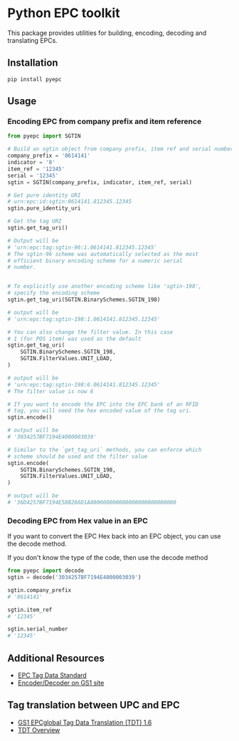 # Python EPC toolkit

This package provides utilities for building, encoding, decoding
and translating EPCs.

## Installation

```
pip install pyepc
```

## Usage

### Encoding EPC from company prefix and item reference

```python
from pyepc import SGTIN

# Build an sgtin object from company prefix, item ref and serial number
company_prefix = '0614141'
indicator = '8'
item_ref = '12345'
serial = '12345'
sgtin = SGTIN(company_prefix, indicator, item_ref, serial)

# Get pure identity URI
# urn:epc:id:sgtin:0614141.812345.12345
sgtin.pure_identity_uri

# Get the tag URI
sgtin.get_tag_uri()

# Output will be
# 'urn:epc:tag:sgtin-96:1.0614141.812345.12345'
# The sgtin-96 scheme was automatically selected as the most
# efficient binary encoding scheme for a numeric serial
# number.


# To explicitly use another encoding scheme like 'sgtin-198',
# specify the encoding scheme
sgtin.get_tag_uri(SGTIN.BinarySchemes.SGTIN_198)

# output will be
# 'urn:epc:tag:sgtin-198:1.0614141.812345.12345'

# You can also change the filter value. In this case
# 1 (for POS item) was used as the default
sgtin.get_tag_uri(
    SGTIN.BinarySchemes.SGTIN_198,
    SGTIN.FilterValues.UNIT_LOAD,
)

# output will be
# 'urn:epc:tag:sgtin-198:6.0614141.812345.12345'
# The filter value is now 6

# If you want to encode the EPC into the EPC bank of an RFID
# tag, you will need the hex encoded value of the tag uri.
sgtin.encode()

# output will be
# '3034257BF7194E4000003039'

# Similar to the `get_tag_uri` methods, you can enforce which
# scheme should be used and the filter value
sgtin.encode(
    SGTIN.BinarySchemes.SGTIN_198,
    SGTIN.FilterValues.UNIT_LOAD,
)

# output will be
# '36D4257BF7194E58B266D1A800000000000000000000000000
```

### Decoding EPC from Hex value in an EPC

If you want to convert the EPC Hex back into an EPC object, you
can use the decode method.

If you don't know the type of the code, then use the decode method

```python
from pyepc import decode
sgtin = decode('3034257BF7194E4000003039')

sgtin.company_prefix
# '0614141'

sgtin.item_ref
# '12345'

sgtin.serial_number
# '12345'
```

## Additional Resources

* [EPC Tag Data Standard](https://www.gs1.org/sites/default/files/docs/epc/GS1_EPC_TDS_i1_13.pdf)
* [Encoder/Decoder on GS1 site](https://www.gs1.org/services/epc-encoderdecoder)

## Tag translation between UPC and EPC

* [GS1 EPCglobal Tag Data Translation (TDT) 1.6](https://www.gs1.org/sites/default/files/docs/epc/tdt_1_6_RatifiedStd-20111012-i2.pdf)
* [TDT Overview](https://www.gs1.org/sites/default/files/docs/epc/tdt_1_6_Intro.pdf)
